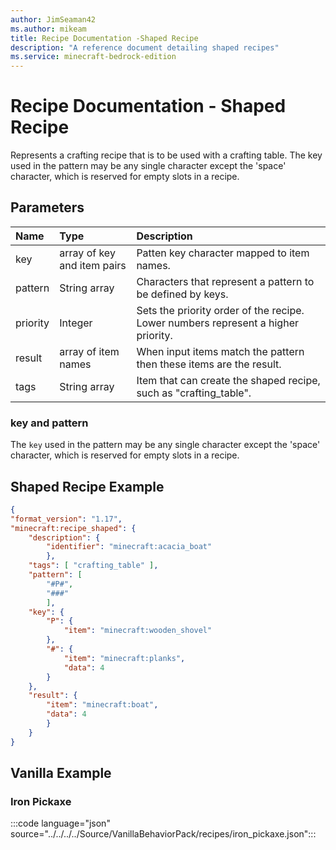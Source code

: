 ```yaml
---
author: JimSeaman42
ms.author: mikeam
title: Recipe Documentation -Shaped Recipe
description: "A reference document detailing shaped recipes"
ms.service: minecraft-bedrock-edition
---
```


# Recipe Documentation - Shaped Recipe

Represents a crafting recipe that is to be used with a crafting table. The key used in the pattern may be any single character except the 'space' character, which is reserved for empty slots in a recipe.

## Parameters

|Name |Type| Description |
|:-----------|:-----------|:-----------|
|key| array of key and item pairs| Patten key character mapped to item names. |
|pattern|String array| Characters that represent a pattern to be defined by keys. |
|priority| Integer| Sets the priority order of the recipe. Lower numbers represent a higher priority. |
|result| array of item names| When input items match the pattern then these items are the result. |
|tags |String array| Item that can create the shaped recipe, such as "crafting_table". |

### key and pattern

The `key` used in the pattern may be any single character except the 'space' character, which is reserved for empty slots in a recipe.

## Shaped Recipe Example

```json
{
"format_version": "1.17",
"minecraft:recipe_shaped": {
    "description": {
        "identifier": "minecraft:acacia_boat"
        },
    "tags": [ "crafting_table" ],
    "pattern": [
        "#P#",
        "###"
        ],
    "key": {
        "P": {
            "item": "minecraft:wooden_shovel"
        },
        "#": {
            "item": "minecraft:planks",
            "data": 4
        }
    },
    "result": {
        "item": "minecraft:boat",
        "data": 4
        }
    }
}
```

## Vanilla Example

### Iron Pickaxe

:::code language="json" source="../../../../Source/VanillaBehaviorPack/recipes/iron_pickaxe.json":::
